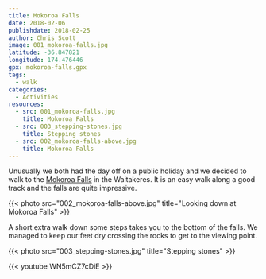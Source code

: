 ```yaml
---
title: Mokoroa Falls
date: 2018-02-06
publishdate: 2018-02-25
author: Chris Scott
image: 001_mokoroa-falls.jpg
latitude: -36.847821
longitude: 174.476446
gpx: mokoroa-falls.gpx
tags:
  - walk
categories:
  - Activities
resources:
  - src: 001_mokoroa-falls.jpg
    title: Mokoroa Falls
  - src: 003_stepping-stones.jpg
    title: Stepping stones
  - src: 002_mokoroa-falls-above.jpg
    title: Mokoroa Falls
---
```


Unusually we both had the day off on a public holiday and we decided to walk to the [Mokoroa Falls](http://www.doc.govt.nz/parks-and-recreation/places-to-go/auckland/places/muriwai-and-te-henga-area/tracks/mokoroa-falls-track/) in the Waitakeres.
It is an easy walk along a good track and the falls are quite impressive.

{{< photo src="002_mokoroa-falls-above.jpg" title="Looking down at Mokoroa Falls" >}}

A short extra walk down some steps takes you to the bottom of the falls.
We managed to keep our feet dry crossing the rocks to get to the viewing point.

{{< photo src="003_stepping-stones.jpg" title="Stepping stones" >}}

{{< youtube WN5mCZ7cDiE >}}